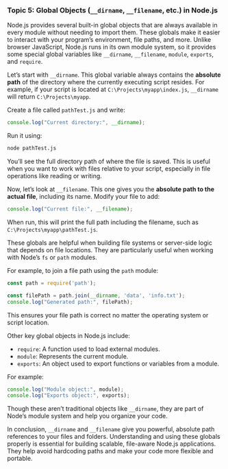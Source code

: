 ### Topic 5: Global Objects (`__dirname`, `__filename`, etc.) in Node.js

Node.js provides several built-in global objects that are always available in every module without needing to import them. These globals make it easier to interact with your program’s environment, file paths, and more. Unlike browser JavaScript, Node.js runs in its own module system, so it provides some special global variables like `__dirname`, `__filename`, `module`, `exports`, and `require`.

Let’s start with `__dirname`. This global variable always contains the **absolute path** of the directory where the currently executing script resides. For example, if your script is located at `C:\Projects\myapp\index.js`, `__dirname` will return `C:\Projects\myapp`.

Create a file called `pathTest.js` and write:

```js
console.log("Current directory:", __dirname);
```

Run it using:

```bash
node pathTest.js
```

You’ll see the full directory path of where the file is saved. This is useful when you want to work with files relative to your script, especially in file operations like reading or writing.

Now, let’s look at `__filename`. This one gives you the **absolute path to the actual file**, including its name. Modify your file to add:

```js
console.log("Current file:", __filename);
```

When run, this will print the full path including the filename, such as `C:\Projects\myapp\pathTest.js`.

These globals are helpful when building file systems or server-side logic that depends on file locations. They are particularly useful when working with Node’s `fs` or `path` modules.

For example, to join a file path using the `path` module:

```js
const path = require('path');

const filePath = path.join(__dirname, 'data', 'info.txt');
console.log("Generated path:", filePath);
```

This ensures your file path is correct no matter the operating system or script location.

Other key global objects in Node.js include:

* `require`: A function used to load external modules.
* `module`: Represents the current module.
* `exports`: An object used to export functions or variables from a module.

For example:

```js
console.log("Module object:", module);
console.log("Exports object:", exports);
```

Though these aren’t traditional objects like `__dirname`, they are part of Node’s module system and help you organize your code.

In conclusion, `__dirname` and `__filename` give you powerful, absolute path references to your files and folders. Understanding and using these globals properly is essential for building scalable, file-aware Node.js applications. They help avoid hardcoding paths and make your code more flexible and portable.
